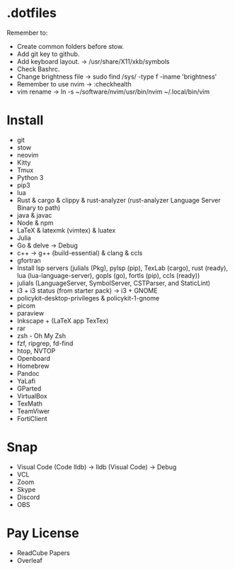 # .dotfiles
Remember to:
- Create common folders before stow.
- Add git key to github.
- Add keyboard layout. -> /usr/share/X11/xkb/symbols
- Check Bashrc.
- Change brightness file -> sudo find /sys/ -type f -iname 'brightness'
- Remember to use nvim -> :checkhealth
- vim rename ->  ln -s ~/software/nvim/usr/bin/nvim ~/.local/bin/vim 

# Install
- git
- stow
- neovim
- Kitty
- Tmux
- Python 3
- pip3
- lua
- Rust & cargo & clippy & rust-analyzer (rust-analyzer Language Server Binary to path)
- java & javac
- Node & npm
- LaTeX & latexmk (vimtex) & luatex
- Julia
- Go & delve -> Debug
- c++ -> g++ (build-essential) & clang & ccls
- gfortran
- Install lsp servers (julials (Pkg), pylsp (pip), TexLab (cargo), rust (ready), lua (lua-language-server), gopls (go), fortls (pip), ccls (ready))
- julials (LanguageServer, SymbolServer, CSTParser, and StaticLint)
- i3 + i3 status (from starter pack) -> i3 + GNOME
- policykit-desktop-privileges & policykit-1-gnome
- picom
- paraview
- Inkscape + (LaTeX app TexTex)
- rar
- zsh - Oh My Zsh
- fzf, ripgrep, fd-find
- htop, NVTOP
- Openboard
- Homebrew
- Pandoc
- YaLafi
- GParted
- VirtualBox
- TexMath
- TeamViwer
- FortiClient

# Snap
- Visual Code (Code lldb) -> lldb (Visual Code) -> Debug
- VCL
- Zoom
- Skype
- Discord
- OBS

# Pay License
- ReadCube Papers
- Overleaf
